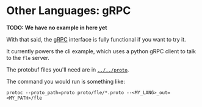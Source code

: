 # Other Languages: gRPC

**TODO: We have no example in here yet**

With that said, the [gRPC](https://grpc.io/) interface is fully functional if you want to try it.

It currently powers the cli example, which uses a python gRPC client to talk to the `fle` server.

The protobuf files you'll need are in [`../../proto`](../../proto).

The command you would run is something like:
```
protoc --proto_path=proto proto/fle/*.proto --<MY_LANG>_out=<MY_PATH>/fle
```
